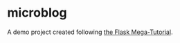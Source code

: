 microblog
=========

A demo project created following [the Flask Mega-Tutorial](http://blog.miguelgrinberg.com/post/the-flask-mega-tutorial-part-i-hello-world).
